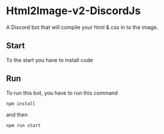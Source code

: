 # Html2Image-v2-DiscordJs
A Discord bot that will compile your html &amp; css in to the image.

## Start
To the start you have to install code

## Run
To run this bot, you have to run this command
```bash
npm install
```
and then
```bash
npm run start
```
